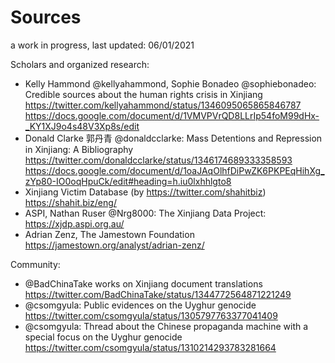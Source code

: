 # Sources
a work in progress, last updated: 06/01/2021

Scholars and organized research:

* Kelly Hammond @kellyahammond, Sophie Bonadeo @sophiebonadeo: Credible sources about the human rights crisis in Xinjiang  
  https://twitter.com/kellyahammond/status/1346095065865846787  
  https://docs.google.com/document/d/1VMVPVrQD8LLrIp54foM99dHx-_KY1XJ9o4s48V3Xp8s/edit
* Donald Clarke 郭丹青 @donaldcclarke: Mass Detentions and Repression in Xinjiang: A Bibliography  
  https://twitter.com/donaldcclarke/status/1346174689333358593  
  https://docs.google.com/document/d/1oaJAqOlhfDiPwZK6PKPEqHihXg_zYp80-IO0oqHpuCk/edit#heading=h.iu0lxhhlgto8  
* Xinjiang Victim Database (by https://twitter.com/shahitbiz)  
  https://shahit.biz/eng/ 
* ASPI, Nathan Ruser @Nrg8000: The Xinjiang Data Project:  
  https://xjdp.aspi.org.au/  
* Adrian Zenz, The Jamestown Foundation  
  https://jamestown.org/analyst/adrian-zenz/  

Community:

* @BadChinaTake works on Xinjiang document translations  
  https://twitter.com/BadChinaTake/status/1344772564871221249
* @csomgyula: Public evidences on the Uyghur genocide  
  https://twitter.com/csomgyula/status/1305797763377041409
* @csomgyula: Thread about the Chinese propaganda machine with a special focus on the Uyghur genocide  
  https://twitter.com/csomgyula/status/1310214293783281664
